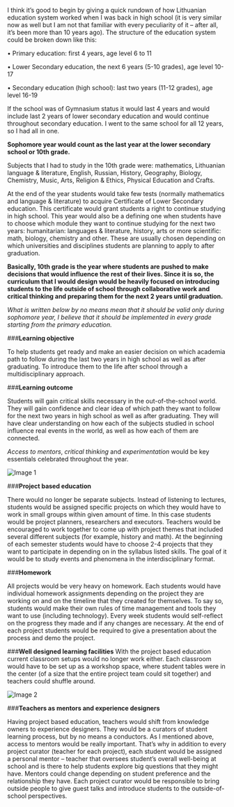 I think it’s good to begin by giving a quick rundown of how Lithuanian education system worked when I was back in high school (it is very similar now as well but I am not that familiar with every peculiarity of it – after all, it’s been more than 10 years ago).
The structure of the education system could be broken down like this:

  •	Primary education: first 4 years, age level 6 to 11
  
  •	Lower Secondary education, the next 6 years (5-10 grades), age level 10-17
  
  •	Secondary education (high school): last two years (11-12 grades), age level 16-19
  
If the school was of Gymnasium status it would last 4 years and would include last 2 years of lower secondary education and would continue throughout secondary education. I went to the same school for all 12 years, so I had all in one.

**Sophomore year would count as the last year at the lower secondary school or 10th grade.**

Subjects that I had to study in the 10th grade were: mathematics, Lithuanian language & literature, English, Russian, History, Geography, Biology, Chemistry, Music, Arts, Religion & Ethics, Physical Education and Crafts.

At the end of the year students would take few tests (normally mathematics and language & literature) to acquire Certificate of Lower Secondary education. This certificate would grant students a right to continue studying in high school.
This year would also be a defining one when students have to choose which module they want to continue studying for the next two years: humanitarian: languages & literature, history, arts or more scientific: math, biology, chemistry and other. These are usually chosen depending on which universities and disciplines students are planning to apply to after graduation.

**Basically, 10th grade is the year where students are pushed to make decisions that would influence the rest of their lives. Since it is so, the curriculum that I would design would be heavily focused on introducing students to the life outside of school through collaborative work and critical thinking and preparing them for the next 2 years until graduation.**

*What is written below by no means mean that it should be valid only during sophomore year, I believe that it should be implemented in every grade starting from the primary education.*

###**Learning objective**

To help students get ready and make an easier decision on which academia path to follow during the last two years in high school as well as after graduating.
To introduce them to the life after school through a multidisciplinary approach.

###**Learning outcome**

Students will gain critical skills necessary in the out-of-the-school world. They will gain confidence and clear idea of which path they want to follow for the next two years in high school as well as after graduating. They will have clear understanding on how each of the subjects studied in school influence real events in the world, as well as how each of them are connected.

*Access to mentors*, *critical thinking* and *experimentation* would be key essentials celebrated throughout the year.

![Image 1](https://c1.staticflickr.com/1/452/32710402425_e9f97a6a2b_z.jpg)

###**Project based education**

There would no longer be separate subjects. Instead of listening to lectures, students would be assigned specific projects on which they would have to work in small groups within given amount of time. In this case students would be project planners, researchers and executors.
Teachers would be encouraged to work together to come up with project themes that included several different subjects (for example, history and math).
At the beginning of each semester students would have to choose 2-4 projects that they want to participate in depending on in the syllabus listed skills.
The goal of it would be to study events and phenomena in the interdisciplinary format.

###**Homework**

All projects would be very heavy on homework. Each students would have individual homework assignments depending on the project they are working on and on the timeline that they created for themselves. To say so, students would make their own rules of time management and tools they want to use (including technology).
Every week students would self-reflect on the progress they made and if any changes are necessary.
At the end of each project students would be required to give a presentation about the process and demo the project.

###**Well designed learning facilities**
With the project based education current classroom setups would no longer work either. Each classroom would have to be set up as a workshop space, where student tables were in the center (of a size that the entire project team could sit together) and teachers could shuffle around.

![Image 2](https://c1.staticflickr.com/1/377/31867674224_89f12bd28a_z.jpg)

###**Teachers as mentors and experience designers**

Having project based education, teachers would shift from knowledge owners to experience designers. They would be a curators of student learning process, but by no means a conductors.
As I mentioned above, access to mentors would be really important. That’s why in addition to every project curator (teacher for each project), each student would be assigned a personal mentor – teacher that oversees student’s overall well-being at school and is there to help students explore big questions that they might have. Mentors could change depending on student preference and the relationship they have.
Each project curator would be responsible to bring outside people to give guest talks and introduce students to the outside-of-school perspectives.
